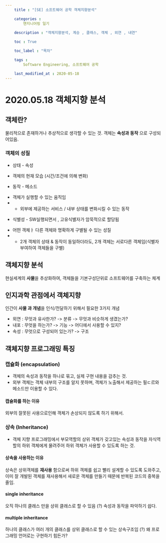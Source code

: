 ```yaml
---
    title : "[SE] 소프트웨어 공학 객체지향분석" 

    categories : 
        엔지니어링 일기
    
    description : "객체지향분석, 계승 , 클래스, 객체 , 외연 , 내연"

    toc : True

    toc_label : "목차"

    tags : 
        Software Engineering, 소프트웨어 공학

    last_modified_at : 2020-05-18
---
```


# 2020.05.18 객체지향 분석

## 객체란?
물리적으로 존재하거나 추상적으로 생각할 수 있는 것. 객체는 **속성과 동작** 으로 구성되어있음.

### 객체의 성질
* 상태 - 속성 <br/>
- 객체의 현재 모습 (시간/조건에 의해 변화)

* 동작 - 메소드 <br/>
- 객체가 실행할 수 있는 움직임
- - 외부에 제공하는 서비스 / 내부 상태를 변화시킬 수 있는 동작

* 식별성 - SW실행되면서 , 고유식별자가 암묵적으로 할당됨
- 어떤 객체ㅏ 다른 객체와 명확하게 구별될 수 있는 성질
- - 2개 객체의 상태 & 동작이 동일하더라도, 2개 객체는 서로다른 객체임(식별자 부여하여 객체들을 구별)
## 객체지향 분석
현실세계의 **사물**을 추상화하여, 객체들을 기본구성단위로 소프트웨어를 구축하는 체계

## 인지과학 관점에서 객체지향
인간이 **사물 과 개념**을 인식/전달하기 위해서 필요한 3가지 개념
* 외연 : 무엇과 유사한가? -> 분류 -> 무엇과 비슷하게 생겼는가? 
* 내포 : 무엇을 하는가? -> 기능 -> 어디에서 사용할 수 있지?
* 속성 : 무엇으로 구성되어 있는가? -> 구조 

## 객체지향 프로그래밍 특징
### 캡슐화 (encapsulation)
- 객체의 속성과 동작을 하나로 묶고, 실제 구현 내용을 감추는 것.<br/>
- 외부 객체는 객체 내부의 구조를 알지 못하며, 객체가 노출해서 제공하는 필ㄷ르와 메소드만 이용할 수 있다.
#### 캡슐화를 하는 이유 
외부의 잘못된 사용으로인해 객체가 손상되지 않도록 하기 위해서.

### 상속 (Inheritance)
- 객체 지향 프로그래밍에서 부모역할의 상위 객체가 갖고있는 속성과 동작을 자식역할의 하위 객체에게 물려주어 하위 객체가 사용할 수 있도록 하는 것.

#### 상속을 사용하는 이유
상속은 상위객체를 **재사용** 함으로써 하위 객체를 쉽고 빨리 설계할 수 있도록 도와주고, 이미 잘 개발된 객체를 재사용해서 새로운 객체를 만들기 때문에 반복된 코드의 중복을 줄임.

#### single inheritance
오직 하나의 클래스 만을 상위 클래스로 할 수 있음
(?) 속성과 동작을 파악하기 쉽다.

#### multiple inheritance
하나의 클래스가 여러 개의 클래스를 상위 클래스로 할 수 있는 상속구조임
(?) 왜 프로그래밍 언어로는 구현하기 힘든가?